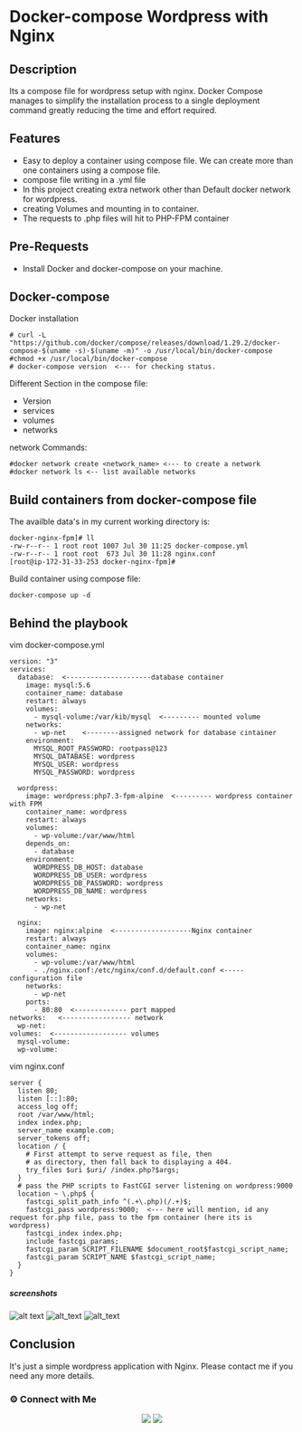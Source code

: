 # Docker-compose Wordpress with Nginx
## Description
Its a compose file for wordpress setup with nginx. Docker Compose manages to simplify the installation process to a single deployment command greatly reducing the time and effort required.
## Features
- Easy to deploy a container using compose file. We can create more than one containers using a compose file.
- compose file writing in a .yml file
- In this project creating extra network other than Default docker network for wordpress.
- creating Volumes and mounting in to container.
- The requests to .php files will hit to PHP-FPM container
## Pre-Requests
- Install Docker and docker-compose on your machine.
## Docker-compose
Docker installation
```
# curl -L "https://github.com/docker/compose/releases/download/1.29.2/docker-compose-$(uname -s)-$(uname -m)" -o /usr/local/bin/docker-compose
#chmod +x /usr/local/bin/docker-compose
# docker-compose version  <--- for checking status.
```
Different Section in the compose file:
- Version
- services
- volumes
- networks

network Commands:
```
#docker network create <network_name> <--- to create a network
#docker network ls <-- list available networks
```

## Build containers from docker-compose file
The availble data's in my current working directory is:
```
docker-nginx-fpm]# ll
-rw-r--r-- 1 root root 1007 Jul 30 11:25 docker-compose.yml
-rw-r--r-- 1 root root  673 Jul 30 11:28 nginx.conf
[root@ip-172-31-33-253 docker-nginx-fpm]#
```
Build container using compose file:
```
docker-compose up -d
```
## Behind the playbook
vim docker-compose.yml
```
version: "3"
services:
  database:  <---------------------database container
    image: mysql:5.6
    container_name: database
    restart: always
    volumes:
      - mysql-volume:/var/kib/mysql  <--------- mounted volume
    networks:
      - wp-net    <--------assigned network for database cintainer
    environment:
      MYSQL_ROOT_PASSWORD: rootpass@123
      MYSQL_DATABASE: wordpress
      MYSQL_USER: wordpress
      MYSQL_PASSWORD: wordpress

  wordpress:
    image: wordpress:php7.3-fpm-alpine  <--------- wordpress container with FPM
    container_name: wordpress
    restart: always
    volumes:
      - wp-volume:/var/www/html
    depends_on:
      - database
    environment:
      WORDPRESS_DB_HOST: database
      WORDPRESS_DB_USER: wordpress
      WORDPRESS_DB_PASSWORD: wordpress
      WORDPRESS_DB_NAME: wordpress
    networks:
      - wp-net

  nginx:         
    image: nginx:alpine  <-------------------Nginx container
    restart: always
    container_name: nginx
    volumes:
      - wp-volume:/var/www/html
      - ./nginx.conf:/etc/nginx/conf.d/default.conf <----- configuration file
    networks:
      - wp-net
    ports:
      - 80:80  <------------- port mapped
networks:   <----------------- network
  wp-net:
volumes:  <------------------ volumes
  mysql-volume:
  wp-volume:
```
vim nginx.conf
```
server {
  listen 80;
  listen [::]:80;
  access_log off;
  root /var/www/html;
  index index.php;
  server_name example.com;
  server_tokens off;
  location / {
    # First attempt to serve request as file, then
    # as directory, then fall back to displaying a 404.
    try_files $uri $uri/ /index.php?$args;
  }
  # pass the PHP scripts to FastCGI server listening on wordpress:9000
  location ~ \.php$ {
    fastcgi_split_path_info ^(.+\.php)(/.+)$;
    fastcgi_pass wordpress:9000;  <--- here will mention, id any request for.php file, pass to the fpm container (here its is wordpress)
    fastcgi_index index.php;
    include fastcgi_params;
    fastcgi_param SCRIPT_FILENAME $document_root$fastcgi_script_name;
    fastcgi_param SCRIPT_NAME $fastcgi_script_name;
  }
}
```
##### screenshots
![alt text](https://i.ibb.co/kKj249G/docker-compose.png)
![alt_text](https://i.ibb.co/8rMxfwK/docker-compose1.png)
![alt_text](https://i.ibb.co/D7Z6pR9/container.png)


## Conclusion
It's just a simple wordpress application with Nginx. Please contact me if you need any more details.
### ⚙️ Connect with Me

<p align="center">
<a href="mailto:lakshmipriya458@gmail.com"><img src="https://img.shields.io/badge/Gmail-D14836?style=for-the-badge&logo=gmail&logoColor=white"/></a>
<a href="https://www.linkedin.com/in/lakshmipriya-p-c-7b5a2b88/"><img src="https://img.shields.io/badge/LinkedIn-0077B5?style=for-the-badge&logo=linkedin&logoColor=white"/></a>  
